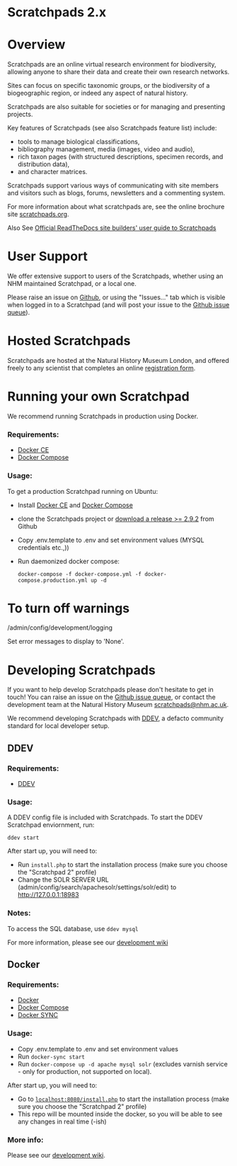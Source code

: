 Scratchpads 2.x
===============

# Overview

Scratchpads are an online virtual research environment for biodiversity,
allowing anyone to share their data and create their own research networks.

Sites can focus on specific taxonomic groups, or the biodiversity of a
biogeographic region, or indeed any aspect of natural history. 

Scratchpads are also suitable for societies or for managing and presenting projects. 

Key features of Scratchpads (see also Scratchpads feature list) include: 

- tools to manage biological classifications, 
- bibliography management, media (images, video and audio), 
- rich taxon pages (with structured descriptions, specimen records, and distribution data), 
- and character matrices.

Scratchpads support various ways of communicating with site members and
visitors such as blogs, forums, newsletters and a commenting system.

For more information about what scratchpads are, see the online brochure site [scratchpads.org](https://scratchpads.org).

Also See [Official ReadTheDocs site builders' user guide to Scratchpads](https://scratchpads.readthedocs.io/)

# User Support

We offer extensive support to users of the Scratchpads, whether using an NHM maintained Scratchpad, or a local one.

Please raise an issue on [Github](https://github.com/NaturalHistoryMuseum/scratchpads2/issues), or using the "Issues..." tab which is visible when logged in to a Scratchpad (and will post your issue to the [Github issue queue](https://github.com/NaturalHistoryMuseum/scratchpads2/issues)).

# Hosted Scratchpads

Scratchpads are hosted at the Natural History Museum London, and offered freely to
any scientist that completes an online [registration
form](http://get.scratchpads.org).


# Running your own Scratchpad

We recommend running Scratchpads in production using Docker.

### Requirements:

  - [Docker CE](https://docs.docker.com/install/linux/docker-ce/ubuntu/)
  - [Docker Compose](https://docs.docker.com/compose/install/)

### Usage:

To get a production Scratchpad running on Ubuntu:

- Install [Docker CE](https://docs.docker.com/install/linux/docker-ce/ubuntu/) and [Docker Compose](https://docs.docker.com/compose/install/)

- clone the Scratchpads project or [download a release >= 2.9.2](https://github.com/NaturalHistoryMuseum/scratchpads2/releases) from Github

- Copy .env.template to .env and set environment values (MYSQL credentials etc.,))

- Run daemonized docker compose:

    ```docker-compose -f docker-compose.yml -f docker-compose.production.yml up -d```

# To turn off warnings

/admin/config/development/logging

Set error messages to display to 'None'.

# Developing Scratchpads

If you want to help develop Scratchpads please don't hesitate to get in touch! You can raise an issue on the [Github issue queue](https://github.com/NaturalHistoryMuseum/scratchpads2/issues), or contact the development team at the Natural History Museum scratchpads@nhm.ac.uk.

We recommend developing Scratchpads with [DDEV](https://ddev.readthedocs.io/en/stable/), a defacto community standard for local developer setup.

## DDEV

### Requirements:

  - [DDEV](https://ddev.readthedocs.io/en/stable/)

### Usage:

A DDEV config file is included with Scratchpads. To start the DDEV Scratchpad enviornment, run:

```
ddev start
```

After start up, you will need to:

- Run ```install.php``` to start the installation process (make sure you choose the "Scratchpad 2" profile)
- Change the SOLR SERVER URL (admin/config/search/apachesolr/settings/solr/edit) to http://127.0.0.1:18983

### Notes:

To access the SQL database, use ```ddev mysql```

For more information, please see our [development wiki](https://github.com/NaturalHistoryMuseum/scratchpads2/wiki/DDEV)

## Docker

### Requirements:

  - [Docker](https://www.docker.com/)
  - [Docker Compose](https://docs.docker.com/compose/install/)
  - [Docker SYNC](https://docker-sync.readthedocs.io/en/latest/)

### Usage:

- Copy .env.template to .env and set environment values
- Run `docker-sync start`
- Run `docker-compose up -d apache mysql solr` (excludes varnish service - only for production, not supported on local).

After start up, you will need to:

- Go to [`localhost:8080/install.php`](http://localhost:8080/install.php) to start the installation process (make sure you choose the "Scratchpad 2" profile)
- This repo will be mounted inside the docker, so you will be able to see any changes in real time (-ish)

### More info:

Please see our [development wiki](https://github.com/NaturalHistoryMuseum/scratchpads2/wiki/Installing-Scratchpads-with-Docker-Compose).


